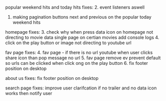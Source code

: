 
popular weekend hits and today hits fixes:
2. event listeners aswell
1. making pagination buttons next and previous on the popular today weekend hits

homepage fixes:
3. check why when press data icon on homepage not directing to movie data single page on certian movies add console logs
4. click on the play button or image not directing to youtube url

fav page fixes:
4. fav page - if there is no url youtube when user clicks share icon than pop message no url 
5. fav page remove ev prevent default so urls can be clicked when click ong on the play button
6. fix footer position on desktop

about us fixes:
fix footer position on desktop

search page fixes:
improve user clarifcation if no trailer and no data icon works then notify user
